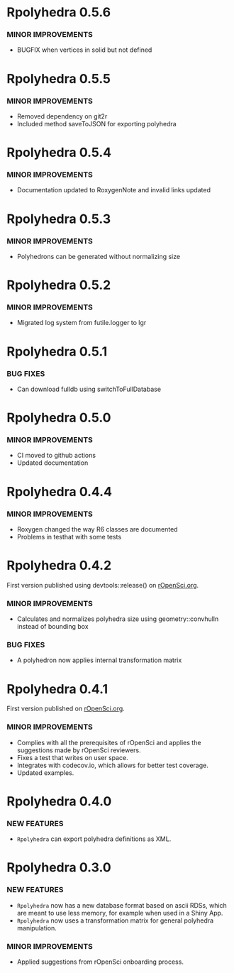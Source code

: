 Rpolyhedra 0.5.6
============
### MINOR IMPROVEMENTS
* BUGFIX when vertices in solid but not defined

Rpolyhedra 0.5.5
============
### MINOR IMPROVEMENTS
* Removed dependency on git2r
* Included method saveToJSON for exporting polyhedra

Rpolyhedra 0.5.4
============
### MINOR IMPROVEMENTS
* Documentation updated to RoxygenNote and invalid links updated

Rpolyhedra 0.5.3
============
### MINOR IMPROVEMENTS
* Polyhedrons can be generated without normalizing size

Rpolyhedra 0.5.2
============
### MINOR IMPROVEMENTS
* Migrated log system from futile.logger to lgr

Rpolyhedra 0.5.1
============
### BUG FIXES
* Can download fulldb using switchToFullDatabase

Rpolyhedra 0.5.0
============

### MINOR IMPROVEMENTS
* CI moved to github actions
* Updated documentation

Rpolyhedra 0.4.4
============

### MINOR IMPROVEMENTS
* Roxygen changed the way R6 classes are documented
* Problems in testhat with some tests

Rpolyhedra 0.4.2
============

First version published using devtools::release() on [rOpenSci.org](https://ropensci.org/). 

### MINOR IMPROVEMENTS

* Calculates and normalizes polyhedra size using geometry::convhulln instead of bounding box

### BUG FIXES

* A polyhedron now applies internal transformation matrix


Rpolyhedra 0.4.1
============

First version published on [rOpenSci.org](https://ropensci.org/). 

### MINOR IMPROVEMENTS

* Complies with all the prerequisites of rOpenSci and applies the suggestions made by rOpenSci reviewers. 
* Fixes a test that writes on user space.
* Integrates with codecov.io, which allows for better test coverage. 
* Updated examples.

Rpolyhedra 0.4.0
============

### NEW FEATURES

* `Rpolyhedra` can export polyhedra definitions as XML.


Rpolyhedra 0.3.0
============

### NEW FEATURES

* `Rpolyhedra` now has a new database format based on ascii RDSs, which are meant to use less memory, for example when used in a Shiny App.
* `Rpolyhedra` now uses a transformation matrix for general polyhedra manipulation.

### MINOR IMPROVEMENTS

* Applied suggestions from rOpenSci onboarding process. 

